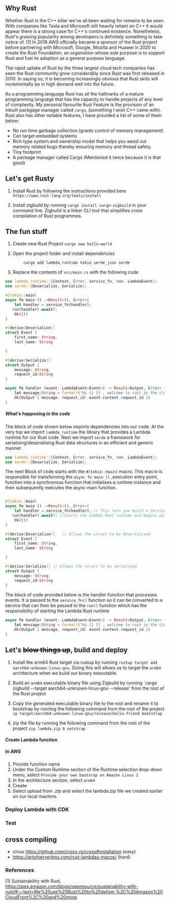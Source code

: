 ## Why Rust

Whether Rust is the C++ killer we've all been waiting for remains to be seen. With companies like Tesla and Microsoft still heavily reliant on C++ it would appear there is a strong case for C++'s continued existence. Nonetheless, Rust's growing popularity among developers is definitely something to take notice of. [1] In 2019 AWS officially became a sponsor of the Rust project before partnering with Microsoft, Google, Mozilla and Huawei in 2020 to create the Rust Foundation, an organistion whose sole purpose is to support Rust and fuel its adoption as a general purpose language. 

The rapid uptake of Rust by the three largest cloud tech companies has seen the Rust community grow considerably since Rust was first released in 2010. In saying so, it is becoming increasingly obvious that Rust skills will incrementally be in high demand well into the future. 

As a programming language Rust has all the hallmarks of a mature programming language that has the capacity to handle projects of any level of complexity. My personal favourite Rust Feature is the provision of an inbuilt packgage manager called `cargo`, (something I wish C++ came with). Rust also has other notable features, I have provided a list of some of them below: 

- No run time garbage collection (grants control of memory management)
- Can target embedded systems
- Rich type system and ownership model that helps you weed out memory related bugs thereby ensuring memory and thread safety.
- Tiny footprint
- A package manager called Cargo (Mentioned it twice because it is that good)

## Let's get Rusty
1.  Install Rust  by following the instructions provided here `https://www.rust-lang.org/tools/install`

2. Install zigbuild by running ``` cargo install cargo-zigbuild ``` in your command line. Zigbuild is a linker CLI tool that simplifies cross compilation of Rust programmes. 

## The fun stuff
1. Create new Rust Project
``` cargo new hello-world ```

2.  Open the project folder and install dependencies 

``` 
        cargo add lambda_runtime tokio serde_json serde 
```

3. Replace the contents of `src/main.rs` with the following code 

~~~ rust
use lambda_runtime::{Context, Error, service_fn, run, LambdaEvent};
use serde::{Deserialize, Serialize};

#[tokio::main]
async fn main () ->Result<(), Error>{
    let handler = service_fn(handler);
   run(handler).await?;
    Ok(())
}

#[derive(Deserialize)]
struct Event {
    first_name: String,
    last_name: String

}

#[derive(Serialize)]
struct Output {
    message: String,
    request_id:String
}

async fn handler (event: LambdaEvent<Event>) -> Result<Output, Error> {
    let message:String = format!("Hi {} {} , welcome to rust in the cloud!", event.payload.first_name, event.payload.last_name);
    Ok(Output { message, request_id: event.context.request_id })
}
~~~

##### What's happening in the code 

The block of code shown below imports dependencies into our code. At the very top we import `lambda_runtime`  the library that provides a Lambda runtime for our Rust code.
Next we import `serde` a framework for serialising/deserialising Rust data structures in an efficient and generic manner. 
~~~ rust
use lambda_runtime::{Context, Error, service_fn, run, LambdaEvent};
use serde::{Deserialize, Serialize};
~~~


The next Block of code starts with the  `#[tokio::main]` macro. This macro is responsible for transforming the `async fn main ()` ,execution entry point, function into a synchronous function that initialises a runtime instance and then subsequently executes the async main function. 
~~~ rust

#[tokio::main]
async fn main () ->Result<(), Error>{
    let handler = service_fn(handler); // This lets you build a Service from an async function that returns a Result.
   run(handler).await?; //Starts the Lambda Rust runtime and begins polling for events on the Lambda Runtime APIs
    Ok(())
}
~~~

~~~rust
#[derive(Deserialize)]   // Allows the struct to be Deserialised 
struct Event {
    first_name: String,
    last_name: String

}

#[derive(Serialize)] // Allows the struct to be Serialised 
struct Output {
    message: String,
    request_id:String
}
~~~

The block of code provided below is the handler function that  processes events. It is passed to the `service_fn()` function so it can be converted to a service that can then be passed to the `run()` function which has the responsibility of starting the Lambda Rust runtime
~~~ rust 
async fn handler (event: LambdaEvent<Event>) -> Result<Output, Error> {
    let message:String = format!("Hi {} {} , welcome to rust in the cloud!", event.payload.first_name, event.payload.last_name);
    Ok(Output { message, request_id: event.context.request_id })
}
~~~



## Let's ~~blow things up~~, build and deploy

1. Install the arm64 Rust target via rustup by running `rustup target add aarch64-unknown-linux-gnu`. Doing this will allows us to target the `arm64` architecture when we build our binary executable. 

2. Build an `arm64` executable binary file using Zigbuild by running `cargo zigbuild --target aarch64-unknown-linux-gnu --release' from the root of the Rust project

3. Copy the generated executable binary file to the root and rename it to bootstrap by running the following command from the root of the project `cp target/aarch64-unknown-linux-gnu/release/hello-friend bootstrap`

4. zip the file by running the following command from the root of the project `zip lambda.zip b
ootstrap`

#### Create Lambda function 
##### In AWS 
1. Provide function name
2. Under the Custom Runtime section of the Runtime selection drop-down menu, select `Provide your own bootsrap on Amazon Linux 2`
3. In the architecture section, select `arm64`
4. Create
5. Select upload from .zip and select the lambda.zip file we created earlier on our local machine. 


### Deploy Lambda with CDK

### Test








## cross compiling
- cross  https://github.com/cross-rs/cross#installation (easy)
- https://artofserverless.com/rust-lambdas-macos/ (hard)


### References
[1]  Sustainability with Rust, https://aws.amazon.com/blogs/opensource/sustainability-with-rust/#:~:text=We%20use%20Rust%20to%20deliver,%2C%20Amazon%20CloudFront%2C%20and%20more.
